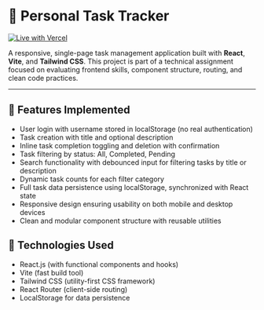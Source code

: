 # 📝 Personal Task Tracker

[![Live with Vercel](https://img.shields.io/badge/Live-Demo-green?style=for-the-badge&logo=vercel)](https://react-personal-task-tracker-psi.vercel.app/)

A responsive, single-page task management application built with **React**, **Vite**, and **Tailwind CSS**. This project is part of a technical assignment focused on evaluating frontend skills, component structure, routing, and clean code practices.

---

## 🚀 Features Implemented 
- User login with username stored in localStorage (no real authentication)
- Task creation with title and optional description
- Inline task completion toggling and deletion with confirmation
- Task filtering by status: All, Completed, Pending
- Search functionality with debounced input for filtering tasks by title or description
- Dynamic task counts for each filter category
- Full task data persistence using localStorage, synchronized with React state
- Responsive design ensuring usability on both mobile and desktop devices
- Clean and modular component structure with reusable utilities

## 🧰 Technologies Used
- React.js (with functional components and hooks)
- Vite (fast build tool)
- Tailwind CSS (utility-first CSS framework)
- React Router (client-side routing)
- LocalStorage for data persistence
